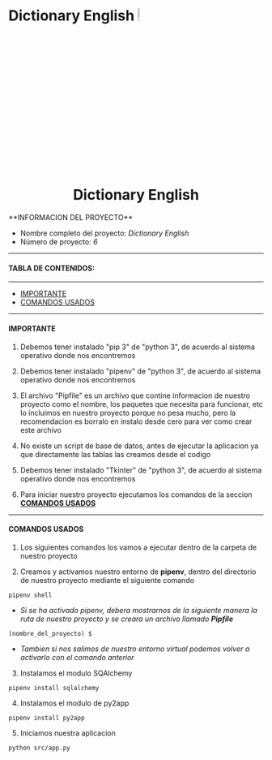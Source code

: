 # Dictionary English <img src="https://github.com/tarantulaman/LanguageDictionary/blob/master/resources/language-dictionary.png" width="8%" />

<h1 align="center">Dictionary English</h1>
**INFORMACION DEL PROYECTO**

* Nombre completo del proyecto: *Dictionary English*
* Número de proyecto: *6*

---

#### TABLA DE CONTENIDOS:
---

- [IMPORTANTE](#IMPORTANTE)
- [COMANDOS USADOS](#COMANDOS-USADOS)

---

#### IMPORTANTE

1. Debemos tener instalado "pip 3" de "python 3", de acuerdo al sistema
   operativo donde nos encontremos

2. Debemos tener instalado "pipenv" de "python 3", de acuerdo al sistema
   operativo donde nos encontremos
   
3. El archivo "Pipfile"  es un archivo que contine informacion de nuestro 
   proyecto como el nombre, los paquetes que necesita para funcionar, etc
   lo incluimos en nuestro proyecto porque no pesa mucho, pero la recomendacion
   es borralo en instalo desde cero para ver como crear este archivo

4. No existe un script de base de datos, antes de ejecutar la aplicacion
   ya que directamente las tablas las creamos desde el codigo

5. Debemos tener instalado "Tkinter" de "python 3", de acuerdo al sistema
   operativo donde nos encontremos

6. Para iniciar nuestro proyecto ejecutamos los comandos de la seccion
   **[COMANDOS USADOS](#COMANDOS-USADOS)**

---

#### COMANDOS USADOS

1. Los siguientes comandos los vamos a ejecutar dentro de la carpeta de
   nuestro proyecto

2. Creamos y activamos nuestro entorno de **pipenv**, dentro del directorio
   de nuestro proyecto mediante el siguiente comando

```
pipenv shell
```
* *Si se ha activado pipenv, debera mostrarnos de la siguiente
   manera la ruta de nuestro proyecto y se creara un archivo
  llamado **Pipfile***

```
(nombre_del_proyecto) $
```

* *Tambien si nos salimos de nuestro entorno virtual podemos 
   volver a activarlo con el comando anterior*


3. Instalamos el modulo SQAlchemy

```
pipenv install sqlalchemy
```

4. Instalamos el modulo de py2app

```
pipenv install py2app
```

5. Iniciamos nuestra aplicacion

```
python src/app.py
```

